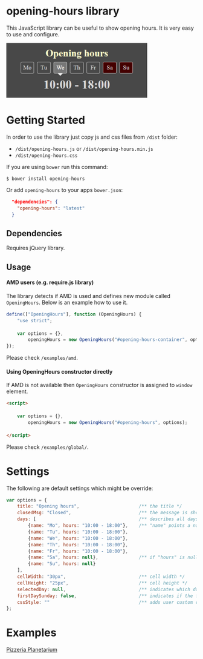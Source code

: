 # opening-hours library

This JavaScript library can be useful to show opening hours. It is very easy to use and configure.

![Example](/images/example.png)

# Getting Started

In order to use the library just copy js and css files from `/dist` folder:
 * `/dist/opening-hours.js` or `/dist/opening-hours.min.js`
 * `/dist/opening-hours.css`

If you are using `bower` run this command:

```
$ bower install opening-hours
```

Or add `opening-hours` to your apps `bower.json`:

```json
  "dependencies": {
    "opening-hours": "latest"
  }
```

## Dependencies

Requires jQuery library.

## Usage

#### AMD users (e.g. require.js library)

The library detects if AMD is used and defines new module called `OpeningHours`. Below is an example how to use it.

```javascript
define(["OpeningHours"], function (OpeningHours) {
    "use strict";

    var options = {},
        openingHours = new OpeningHours("#opening-hours-container", options);
});
```

Please check `/examples/amd`.

#### Using OpeningHours constructor directly

If AMD is not available then `OpeningHours` constructor is assigned to `window` element.

```html
<script>

    var options = {},
        openingHours = new OpeningHours("#opening-hours", options);

</script>

```

Please check `/examples/global/`.

# Settings

The following are default settings which might be override:

```javascript
var options = {
    title: "Opening hours",                      /** the title */
    closedMsg: "Closed",                         /** the message is shown when "hours" property is null */
    days: [                                      /** describes all days of a week */
        {name: "Mo", hours: "10:00 - 18:00"},    /** "name" points a name of a day */
        {name: "Tu", hours: "10:00 - 18:00"},
        {name: "We", hours: "10:00 - 18:00"},
        {name: "Th", hours: "10:00 - 18:00"},
        {name: "Fr", hours: "10:00 - 18:00"},
        {name: "Sa", hours: null},               /** if "hours" is null then "closedMsg" is shown */
        {name: "Su", hours: null}
    ],
    cellWidth: "30px",                           /** cell width */
    cellHeight: "25px",                          /** cell height */
    selectedDay: null,                           /** indicates which day should be selected on start, Sunday is 0, Monday is 1, etc. */
    firstDaySunday: false,                       /** indicates if the first day of a week is Sunday */
    cssStyle: ""                                 /** adds user custom css selector just to easily override default styles */
};
```

# Examples

[Pizzeria Planetarium](http://pizzeriaplanetarium.pl)

